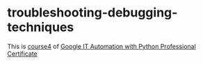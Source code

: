 # troubleshooting-debugging-techniques
This is [course4](https://www.coursera.org/learn/troubleshooting-debugging-techniques?specialization=google-it-automation) of [Google IT Automation with Python Professional Certificate](https://www.coursera.org/professional-certificates/google-it-automation)
